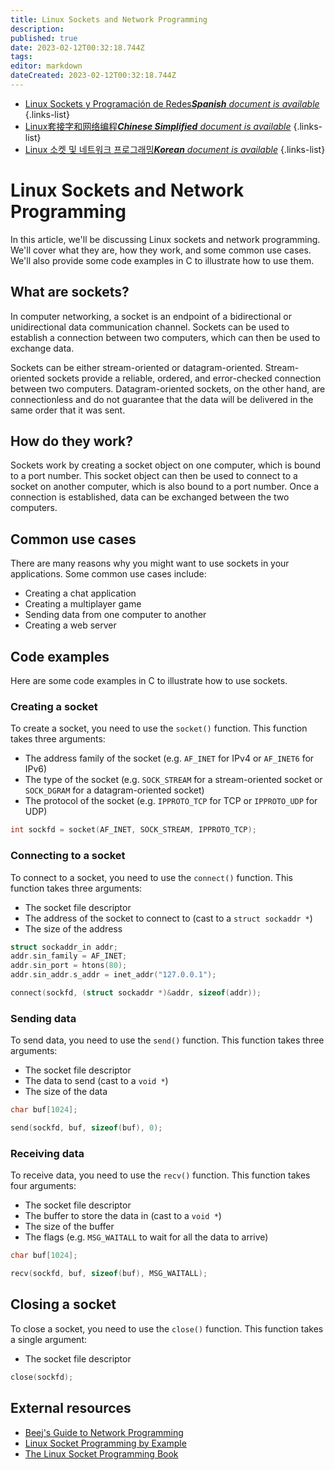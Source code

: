 ```yaml
---
title: Linux Sockets and Network Programming
description: 
published: true
date: 2023-02-12T00:32:18.744Z
tags: 
editor: markdown
dateCreated: 2023-02-12T00:32:18.744Z
---
```


- [Linux Sockets y Programación de Redes***Spanish** document is available*](/es/Knowledge-base/Linux/linux-sockets-and-network-programming)
{.links-list}
- [Linux套接字和网络编程***Chinese Simplified** document is available*](/zh/Knowledge-base/Linux/linux-sockets-and-network-programming)
{.links-list}
- [Linux 소켓 및 네트워크 프로그래밍***Korean** document is available*](/ko/Knowledge-base/Linux/linux-sockets-and-network-programming)
{.links-list}


# Linux Sockets and Network Programming

In this article, we'll be discussing Linux sockets and network programming. We'll cover what they are, how they work, and some common use cases. We'll also provide some code examples in C to illustrate how to use them.

## What are sockets?

In computer networking, a socket is an endpoint of a bidirectional or unidirectional data communication channel. Sockets can be used to establish a connection between two computers, which can then be used to exchange data.

Sockets can be either stream-oriented or datagram-oriented. Stream-oriented sockets provide a reliable, ordered, and error-checked connection between two computers. Datagram-oriented sockets, on the other hand, are connectionless and do not guarantee that the data will be delivered in the same order that it was sent.

## How do they work?

Sockets work by creating a socket object on one computer, which is bound to a port number. This socket object can then be used to connect to a socket on another computer, which is also bound to a port number. Once a connection is established, data can be exchanged between the two computers.

## Common use cases

There are many reasons why you might want to use sockets in your applications. Some common use cases include:

- Creating a chat application
- Creating a multiplayer game
- Sending data from one computer to another
- Creating a web server

## Code examples

Here are some code examples in C to illustrate how to use sockets.

### Creating a socket

To create a socket, you need to use the `socket()` function. This function takes three arguments:

- The address family of the socket (e.g. `AF_INET` for IPv4 or `AF_INET6` for IPv6)
- The type of the socket (e.g. `SOCK_STREAM` for a stream-oriented socket or `SOCK_DGRAM` for a datagram-oriented socket)
- The protocol of the socket (e.g. `IPPROTO_TCP` for TCP or `IPPROTO_UDP` for UDP)

```c
int sockfd = socket(AF_INET, SOCK_STREAM, IPPROTO_TCP);
```

### Connecting to a socket

To connect to a socket, you need to use the `connect()` function. This function takes three arguments:

- The socket file descriptor
- The address of the socket to connect to (cast to a `struct sockaddr *`)
- The size of the address

```c
struct sockaddr_in addr;
addr.sin_family = AF_INET;
addr.sin_port = htons(80);
addr.sin_addr.s_addr = inet_addr("127.0.0.1");

connect(sockfd, (struct sockaddr *)&addr, sizeof(addr));
```

### Sending data

To send data, you need to use the `send()` function. This function takes three arguments:

- The socket file descriptor
- The data to send (cast to a `void *`)
- The size of the data

```c
char buf[1024];

send(sockfd, buf, sizeof(buf), 0);
```

### Receiving data

To receive data, you need to use the `recv()` function. This function takes four arguments:

- The socket file descriptor
- The buffer to store the data in (cast to a `void *`)
- The size of the buffer
- The flags (e.g. `MSG_WAITALL` to wait for all the data to arrive)

```c
char buf[1024];

recv(sockfd, buf, sizeof(buf), MSG_WAITALL);
```

## Closing a socket

To close a socket, you need to use the `close()` function. This function takes a single argument:

- The socket file descriptor

```c
close(sockfd);
```

## External resources

- [ Beej's Guide to Network Programming](https://beej.us/guide/bgnet/)
- [Linux Socket Programming by Example](https://www.amazon.com/Linux-Socket-Programming-Example-Addison-Wesley/dp/0321524713)
- [The Linux Socket Programming Book](https://www.amazon.com/Linux-Socket-Programming-Mark-Twain/dp/188477749X)